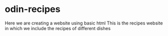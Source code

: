 # odin-recipes

Here we are creating a website using basic html 
This is the recipes website in which we include the recipes of different dishes

